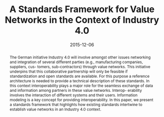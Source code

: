 ---
abstract: The German initiative Industry 4.0 will involve amongst other issues networking
  and integration of several different parties (e.g., manufacturing companies, suppliers,
  cus- tomers, sub-contractors) through value networks. This initiative underpins
  that this collaborative partnership will only be feasible if standardization and
  open standards are available. For this purpose a reference architecture is needed
  to provide a technical description of these standards. In this context interoperability
  plays a major role for the seamless exchange of data and information among partners
  in these value networks. Interop- erability involves the interaction of different
  systems and their users. Information modeling is a key concept for providing interoperability.
  In this paper, we present a standards framework that highlights how existing standards
  intertwine to establish value networks in an Industry 4.0 context.
authors:
- Alexandra Mazak
- Christian Huemer
date: '2015-12-06'
featured: false
links:
- name: Publik
  url: https://publik.tuwien.ac.at/showentry.php?ID=247230&lang=2
publication_types:
- '1'
publishDate: '2015-12-06'
specifics: 'Vortrag: 2015 IEEE International Conference on Industrial Engineering
  and Engineering Management (IEEM), Singapore; 06.12.2015 - 09.12.2015; in: "Proceedings
  of the 2015 IEEE International Conference on Industrial Engineering and Engineering
  Management", IEEE, (2015), ISBN: 978-1-4673-8065-2.'
title: A Standards Framework for Value Networks in the Context of Industry 4.0
url_pdf: http://publik.tuwien.ac.at/files/PubDat_247230.pdf
---